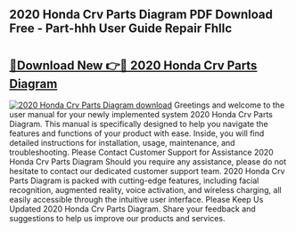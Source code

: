 ## 2020 Honda Crv Parts Diagram PDF Download Free - Part-hhh User Guide Repair FhlIc

# <h2><a href="http://dfsfvb.blite.top/?on=2020+Honda+Crv+Parts+Diagram">🔗Download New 👉🔴 2020 Honda Crv Parts Diagram</a></h2>

[![2020 Honda Crv Parts Diagram download](https://i.imgur.com/lujVjoI.png)](http://dfsfvb.blite.top/?on=2020+Honda+Crv+Parts+Diagram)
Greetings and welcome to the user manual for your newly implemented system 2020 Honda Crv Parts Diagram. This manual is specifically designed to help you navigate the features and functions of your product with ease. Inside, you will find detailed instructions for installation, usage, maintenance, and troubleshooting. Please Contact Customer Support for Assistance 2020 Honda Crv Parts Diagram Should you require any assistance, please do not hesitate to contact our dedicated customer support team. 2020 Honda Crv Parts Diagram is packed with cutting-edge features, including facial recognition, augmented reality, voice activation, and wireless charging, all easily accessible through the intuitive user interface. Please Keep Us Updated 2020 Honda Crv Parts Diagram. Share your feedback and suggestions to help us improve our products and services.
